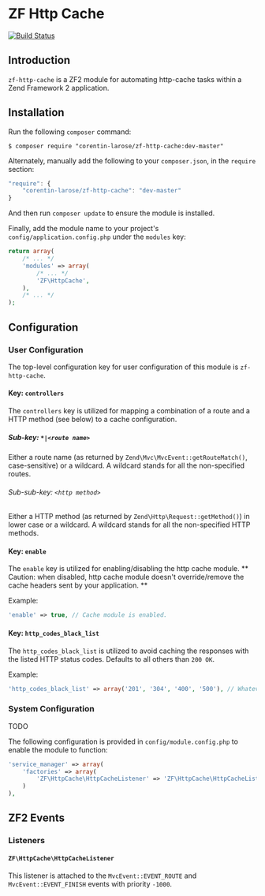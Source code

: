 ZF Http Cache
=============

[![Build Status](https://travis-ci.org/corentin-larose/zf-http-cache.png)](https://travis-ci.org/corentin-larose/zf-http-cache)

Introduction
------------

`zf-http-cache` is a ZF2 module for automating http-cache tasks within a Zend Framework 2
application.

Installation
------------

Run the following `composer` command:

```console
$ composer require "corentin-larose/zf-http-cache:dev-master"
```

Alternately, manually add the following to your `composer.json`, in the `require` section:

```javascript
"require": {
    "corentin-larose/zf-http-cache": "dev-master"
}
```

And then run `composer update` to ensure the module is installed.

Finally, add the module name to your project's `config/application.config.php` under the `modules`
key:


```php
return array(
    /* ... */
    'modules' => array(
        /* ... */
        'ZF\HttpCache',
    ),
    /* ... */
);
```

Configuration
-------------

### User Configuration

The top-level configuration key for user configuration of this module is `zf-http-cache`.

#### Key: `controllers`

The `controllers` key is utilized for mapping a combination of a route and a HTTP method (see below) to a cache configuration.

##### Sub-key: `*|<route name>`

Either a route name (as returned by `Zend\Mvc\MvcEvent::getRouteMatch()`, case-sensitive) or a wildcard.
A wildcard stands for all the non-specified routes.

###### Sub-sub-key: `<http method>`

Either a HTTP method (as returned by `Zend\Http\Request::getMethod()`) in lower case or a wildcard.
A wildcard stands for all the non-specified HTTP methods.

#### Key: `enable`

The `enable` key is utilized for enabling/disabling the http cache module.
** Caution: when disabled, http cache module doesn't override/remove the cache headers sent by your application. **

Example:

```php
'enable' => true, // Cache module is enabled.
```
#### Key: `http_codes_black_list`

The `http_codes_black_list` is utilized to avoid caching the responses with the listed HTTP status codes.
Defaults to all others than `200 OK`.

Example:

```php
'http_codes_black_list' => array('201', '304', '400', '500'), // Whatever the other configurations, the responses with these codes won't be cached.
```

### System Configuration

TODO

The following configuration is provided in `config/module.config.php` to enable the module to function:

```php
'service_manager' => array(
    'factories' => array(
        'ZF\HttpCache\HttpCacheListener' => 'ZF\HttpCache\HttpCacheListenerFactory',
    )
),
```

ZF2 Events
----------

### Listeners

#### `ZF\HttpCache\HttpCacheListener`

This listener is attached to the `MvcEvent::EVENT_ROUTE` and `MvcEvent::EVENT_FINISH` events with priority `-1000`.
